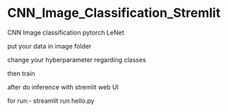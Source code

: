 # CNN_Image_Classification_Stremlit
CNN Image classification pytorch LeNet

put your data in image folder

change your hyberparameter regarding classes

then train 

after do inference with stremlit web UI

for run:-  streamlit run hello.py
